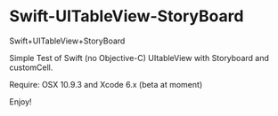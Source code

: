 Swift-UITableView-StoryBoard
============================

Swift+UITableView+StoryBoard

Simple Test of Swift (no Objective-C)
UItableView with Storyboard and customCell. 

Require:
OSX 10.9.3 and Xcode 6.x (beta at moment)

Enjoy!
